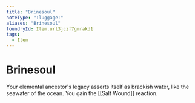 ```yaml
---
title: "Brinesoul"
noteType: ":luggage:"
aliases: "Brinesoul"
foundryId: Item.url3jczf7gmrakd1
tags:
  - Item
---
```


# Brinesoul

Your elemental ancestor's legacy asserts itself as brackish water, like the seawater of the ocean. You gain the [[Salt Wound]] reaction.
